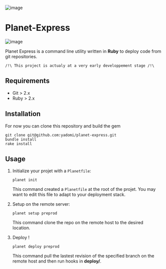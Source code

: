 ![image](https://dl.dropboxusercontent.com/u/6888621/htdocs/planet-express.png)

Planet-Express
==============

![image](https://img.shields.io/badge/version-0.1.3-brightgreen.svg)


Planet Express is a command line utility written in **Ruby** to deploy code from git repositories.

	/!\ This project is actualy at a very early developpement stage /!\

Requirements
------------

- Git > 2.x
- Ruby > 2.x

Installation
------------

For now you can clone this repository and build the gem

```
git clone git@github.com:yadomi/planet-express.git
bundle install
rake install
```

Usage
-----

1. Initialize your projet with a `Planetfile`:

    ```
    planet init
    ```

    This command created a `Planetfile` at the root of the projet. You may want to edit this file to adapt to your deployment stack.

2. Setup on the remote server:

    ```
    planet setup preprod
    ```
    This command clone the repo on the remote host to the desired location.

3. Deploy !
	
	```
	planet deploy preprod
	```
	
	This command pull the lastest revision of the specified branch on the remote host and then run hooks in **deploy/**.
